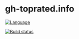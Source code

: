 
# gh-toprated.info

[![Language](http://gh-toprated.info/Badges/LanguageBadge?user=toprated&repo=gh-toprated.info)](https://github.com/toprated/gh-toprated.info)

[![Build status](https://ci.appveyor.com/api/projects/status/ui4qvmcsgu35eeic?svg=true)](https://ci.appveyor.com/project/elv1s42/gh-toprated-info)

